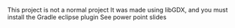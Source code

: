 This project is not a normal project
It was made using libGDX, and you must install the Gradle 
eclipse plugin
See power point slides
